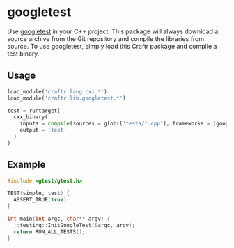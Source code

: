 # googletest

Use [googletest][] in your C++ project. This package will always download
a source archive from the Git repository and compile the libraries from source.
To use googletest, simply load this Craftr package and compile a test binary.

  [googletest]: https://github.com/google/googletest

## Usage

```python
load_module('craftr.lang.cxx.*')
load_module('craftr.lib.googletest.*')

test = runtarget(
  cxx_binary(
    inputs = compile(sources = glob(['tests/*.cpp'], frameworks = [googletest])),
    output = 'test'
  )
)
```

## Example

```cpp
#include <gtest/gtest.h>

TEST(simple, test) {
  ASSERT_TRUE(true);
}

int main(int argc, char** argv) {
  ::testing::InitGoogleTest(&argc, argv);
  return RUN_ALL_TESTS();
}
```
